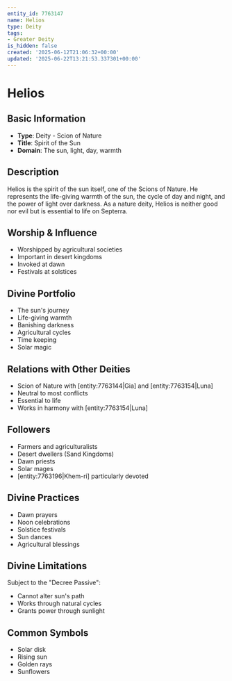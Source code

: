 ```yaml
---
entity_id: 7763147
name: Helios
type: Deity
tags:
- Greater Deity
is_hidden: false
created: '2025-06-12T21:06:32+00:00'
updated: '2025-06-22T13:21:53.337301+00:00'
---
```


# Helios

## Basic Information

- **Type**: Deity - Scion of Nature
- **Title**: Spirit of the Sun
- **Domain**: The sun, light, day, warmth

## Description

Helios is the spirit of the sun itself, one of the Scions of Nature. He represents the life-giving warmth of the sun, the cycle of day and night, and the power of light over darkness. As a nature deity, Helios is neither good nor evil but is essential to life on Septerra.

## Worship & Influence

- Worshipped by agricultural societies
- Important in desert kingdoms
- Invoked at dawn
- Festivals at solstices

## Divine Portfolio

- The sun's journey
- Life-giving warmth
- Banishing darkness
- Agricultural cycles
- Time keeping
- Solar magic

## Relations with Other Deities

- Scion of Nature with [entity:7763144|Gia] and [entity:7763154|Luna]
- Neutral to most conflicts
- Essential to life
- Works in harmony with [entity:7763154|Luna]

## Followers

- Farmers and agriculturalists
- Desert dwellers (Sand Kingdoms)
- Dawn priests
- Solar mages
- [entity:7763196|Khem-ri] particularly devoted

## Divine Practices

- Dawn prayers
- Noon celebrations
- Solstice festivals
- Sun dances
- Agricultural blessings

## Divine Limitations

Subject to the "Decree Passive":

- Cannot alter sun's path
- Works through natural cycles
- Grants power through sunlight

## Common Symbols

- Solar disk
- Rising sun
- Golden rays
- Sunflowers